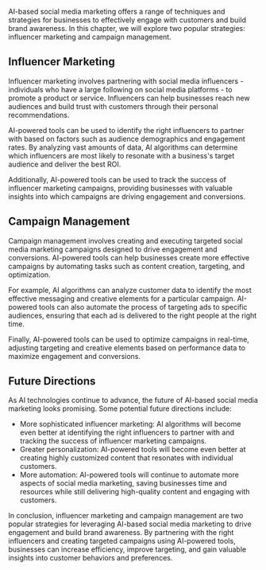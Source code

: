 
AI-based social media marketing offers a range of techniques and strategies for businesses to effectively engage with customers and build brand awareness. In this chapter, we will explore two popular strategies: influencer marketing and campaign management.

Influencer Marketing
--------------------

Influencer marketing involves partnering with social media influencers - individuals who have a large following on social media platforms - to promote a product or service. Influencers can help businesses reach new audiences and build trust with customers through their personal recommendations.

AI-powered tools can be used to identify the right influencers to partner with based on factors such as audience demographics and engagement rates. By analyzing vast amounts of data, AI algorithms can determine which influencers are most likely to resonate with a business's target audience and deliver the best ROI.

Additionally, AI-powered tools can be used to track the success of influencer marketing campaigns, providing businesses with valuable insights into which campaigns are driving engagement and conversions.

Campaign Management
-------------------

Campaign management involves creating and executing targeted social media marketing campaigns designed to drive engagement and conversions. AI-powered tools can help businesses create more effective campaigns by automating tasks such as content creation, targeting, and optimization.

For example, AI algorithms can analyze customer data to identify the most effective messaging and creative elements for a particular campaign. AI-powered tools can also automate the process of targeting ads to specific audiences, ensuring that each ad is delivered to the right people at the right time.

Finally, AI-powered tools can be used to optimize campaigns in real-time, adjusting targeting and creative elements based on performance data to maximize engagement and conversions.

Future Directions
-----------------

As AI technologies continue to advance, the future of AI-based social media marketing looks promising. Some potential future directions include:

* More sophisticated influencer marketing: AI algorithms will become even better at identifying the right influencers to partner with and tracking the success of influencer marketing campaigns.
* Greater personalization: AI-powered tools will become even better at creating highly customized content that resonates with individual customers.
* More automation: AI-powered tools will continue to automate more aspects of social media marketing, saving businesses time and resources while still delivering high-quality content and engaging with customers.

In conclusion, influencer marketing and campaign management are two popular strategies for leveraging AI-based social media marketing to drive engagement and build brand awareness. By partnering with the right influencers and creating targeted campaigns using AI-powered tools, businesses can increase efficiency, improve targeting, and gain valuable insights into customer behaviors and preferences.
